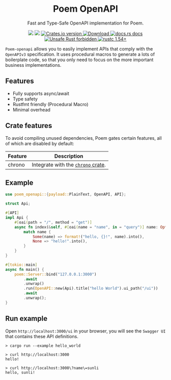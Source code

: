 <h1 align="center">Poem OpenAPI</h1>

<p align="center">Fast and Type-Safe OpenAPI implementation for Poem.</p>
<div align="center">
  <!-- CI -->
  <img src="https://github.com/poem-web/poem-openapi/workflows/CI/badge.svg" />
  <!-- codecov -->
  <img src="https://codecov.io/gh/poem-web/poem-openapi/branch/master/graph/badge.svg" />
  <!-- Crates version -->
  <a href="https://crates.io/crates/poem-openapi">
    <img src="https://img.shields.io/crates/v/poem-openapi.svg?style=flat-square"
    alt="Crates.io version" />
  </a>
  <!-- Downloads -->
  <a href="https://crates.io/crates/poem-openapi">
    <img src="https://img.shields.io/crates/d/poem-openapi.svg?style=flat-square"
      alt="Download" />
  </a>
  <!-- docs.rs docs -->
  <a href="https://docs.rs/poem-openapi">
    <img src="https://img.shields.io/badge/docs-latest-blue.svg?style=flat-square"
      alt="docs.rs docs" />
  </a>
  <a href="https://github.com/rust-secure-code/safety-dance/">
    <img src="https://img.shields.io/badge/unsafe-forbidden-success.svg?style=flat-square"
      alt="Unsafe Rust forbidden" />
  </a>
  <a href="https://blog.rust-lang.org/2021/07/29/Rust-1.54.0.html">
    <img src="https://img.shields.io/badge/rustc-1.54+-ab6000.svg"
      alt="rustc 1.54+" />
  </a>
</div>

`Poem-openapi` allows you to easily implement APIs that comply with the `OpenAPIv3` specification.
It uses procedural macros to generate a lots of boilerplate code, so that you only need to focus on the more 
important business implementations.

## Features

* Fully supports async/await
* Type safety
* Rustfmt friendly (Procedural Macro)
* Minimal overhead

## Crate features

To avoid compiling unused dependencies, Poem gates certain features, all of which are disabled by default:

|Feature           |Description                     |
|------------------|--------------------------------|
|chrono            | Integrate with the [`chrono` crate](https://crates.io/crates/chrono).          |

## Example

```rust
use poem_openapi::{payload::PlainText, OpenAPI, API};

struct Api;

#[API]
impl Api {
    #[oai(path = "/", method = "get")]
    async fn index(&self, #[oai(name = "name", in = "query")] name: Option<String>) -> PlainText {
        match name {
            Some(name) => format!("hello, {}!", name).into(),
            None => "hello!".into(),
        }
    }
}

#[tokio::main]
async fn main() {
    poem::Server::bind("127.0.0.1:3000")
        .await
        .unwrap()
        .run(OpenAPI::new(Api).title("hello World").ui_path("/ui"))
        .await
        .unwrap();
}
```

## Run example

Open `http://localhost:3000/ui` in your browser, you will see the `Swagger UI` that contains these API definitions.

```shell
> cargo run --example hello_world

> curl http://localhost:3000
hello!

> curl http://localhost:3000\?name\=sunli
hello, sunli!        
```
